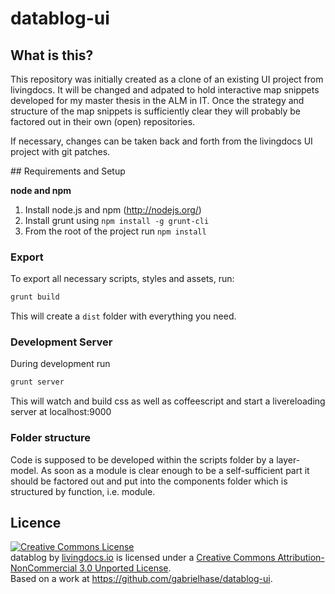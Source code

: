 # datablog-ui

## What is this?

This repository was initially created as a clone of an existing UI project from livingdocs. It will be changed and adpated to hold interactive map snippets developed for my master thesis in the ALM in IT.
Once the strategy and structure of the map snippets is sufficiently clear they will probably be factored out in their own (open) repositories.

If necessary, changes can be taken back and forth from the livingdocs UI project with git patches.

## Requirements and Setup

**node and npm**
  
  1. Install node.js and npm (http://nodejs.org/)
  2. Install grunt using `npm install -g grunt-cli`
  3. From the root of the project run `npm install`

### Export

To export all necessary scripts, styles and assets, run:
```bash
grunt build
```
This will create a `dist` folder with everything you need.


### Development Server

During development run  
```bash
grunt server
```
This will watch and build css as well as coffeescript and start a livereloading server at localhost:9000


### Folder structure

Code is supposed to be developed within the scripts folder by a layer-model. As soon as a module is clear enough to be a self-sufficient part it should be factored out and put into the components folder which is structured by function, i.e. module.

## Licence

<a rel="license" href="http://creativecommons.org/licenses/by-nc/3.0/deed.en_US"><img alt="Creative Commons License" style="border-width:0" src="http://i.creativecommons.org/l/by-nc/3.0/88x31.png" /></a><br /><span xmlns:dct="http://purl.org/dc/terms/" property="dct:title">datablog</span> by <a xmlns:cc="http://creativecommons.org/ns#" href="http://datablog.io" property="cc:attributionName" rel="cc:attributionURL">livingdocs.io</a> is licensed under a <a rel="license" href="http://creativecommons.org/licenses/by-nc/3.0/deed.en_US">Creative Commons Attribution-NonCommercial 3.0 Unported License</a>.<br />Based on a work at <a xmlns:dct="http://purl.org/dc/terms/" href="https://github.com/gabrielhase/datablog-ui" rel="dct:source">https://github.com/gabrielhase/datablog-ui</a>.

